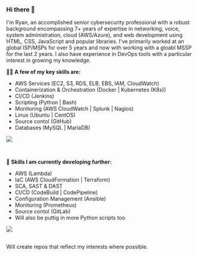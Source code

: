 ### Hi there 👋

I'm Ryan, an accomplished senior cybersecurity professional with a robust background encompassing 7+ years of expertise in networking, voice, system administration, cloud (AWS/Azure), and web development using HTML, CSS, JavaScript and popular libraries. I've primarily worked at an global ISP/MSPs for over 5 years and now with working with a gloabl MSSP for the last 2 years. I also have experience in DevOps tools with a particular interest in growing my knowledge.

🧑‍💻 **A few of my key skills are:** 
<br>
- AWS Services (EC2, S3, RDS, ELB, EBS, IAM, CloudWatch)
- Containerization & Orchestration (Docker | Kubernetes (K8s))
- CI/CD (Jenkins)
- Scripting (Python | Bash)
- Monitoring (AWS CloudWatch | Splunk | Nagios)
- Linux (Ubuntu | CentOS)
- Source contol (GitHub)
- Databases (MySQL | MariaDB)

<p align="left">
  <a href="https://skillicons.dev">
    <img src="https://skillicons.dev/icons?i=aws,azure,bash,git,github,kubernetes,docker,vim,html,css,js,jquery,nginx,linux,mysql,py,rabbitmq,regex,vscode,wordpress" />
  </a>
</p>

<br>

💪 **Skills I am currently developing further:** 
<br>
- AWS (Lambda)
- IaC (AWS CloudFormation | Terraform)
- SCA, SAST & DAST
- CI/CD (CodeBuild | CodePipeline)
- Configuration Management (Ansible)
- Monitoring (Prometheus)
- Source contol (GitLab)
- Will also be puttig in more Python scripts too

<p align="left">
  <a href="https://skillicons.dev">
    <img src="https://skillicons.dev/icons?i=ansible,gitlab,go,jenkins,maven,php,prometheus" />
  </a>
</p>

<br>
Will create repos that reflect my interests where possible. 
